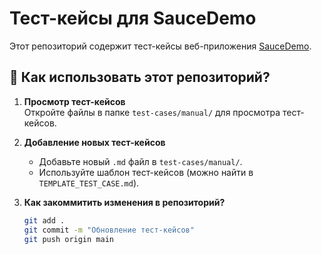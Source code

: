 # Тест-кейсы для SauceDemo

Этот репозиторий содержит тест-кейсы веб-приложения [SauceDemo](https://www.saucedemo.com/).

## 📝 Как использовать этот репозиторий?

1. **Просмотр тест-кейсов**  
   Откройте файлы в папке `test-cases/manual/` для просмотра тест-кейсов.

2. **Добавление новых тест-кейсов**  
   - Добавьте новый `.md` файл в `test-cases/manual/`.
   - Используйте шаблон тест-кейсов (можно найти в `TEMPLATE_TEST_CASE.md`).

3. **Как закоммитить изменения в репозиторий?**
   ```sh
   git add .
   git commit -m "Обновление тест-кейсов"
   git push origin main